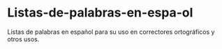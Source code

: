 # Listas-de-palabras-en-espa-ol
Listas de palabras en español para su uso en correctores ortográficos y otros usos.

